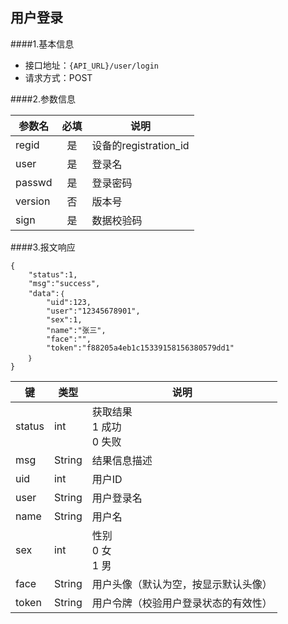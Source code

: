 ## 用户登录

####1.基本信息
- 接口地址：`{API_URL}/user/login`  
- 请求方式：POST


####2.参数信息  

| 参数名    | 必填      | 说明      |
| -------   |:-------:  |--------   |
| regid     | 是        | 设备的registration_id|
| user      | 是        | 登录名|
| passwd    | 是        | 登录密码  |
| version   | 否        | 版本号    |
| sign      | 是        | 数据校验码|


####3.报文响应

```
{
	"status":1,
	"msg":"success",
	"data":｛
		"uid":123,
		"user":"12345678901",
		"sex":1,
		"name":"张三",
		"face":"",
		"token":"f88205a4eb1c15339158156380579dd1"
	｝
}
```

|键    |类型  |说明  |
|------|------|------|
|status|int   |获取结果<br>1 成功<br>0 失败|
|msg   |String|结果信息描述|
|uid   |int   |用户ID|
|user  |String|用户登录名|
|name  |String|用户名|
|sex   |int|性别<br>0 女 <br>1 男|
|face  |String|用户头像（默认为空，按显示默认头像）|
|token |String|用户令牌（校验用户登录状态的有效性）|

